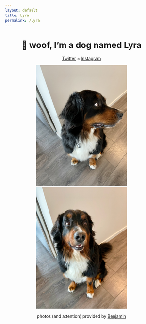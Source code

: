 ```yaml
---
layout: default
title: Lyra
permalink: /lyra
---
```

<center>
<h1>🐶 woof, I’m a dog named Lyra</h1>
<p><a href="https://twitter.com/lyraberner">Twitter</a> × <a href="https://instagram.com/lyraberner">Instagram</a></p>
<img src="/lyra/2590D3D5-41B0-40B5-A31F-B80C1CC913D9.jpeg" style="max-width:300px;" />
<img src="/lyra/IMG_6250.jpeg" style="max-width:300px;" />
<p>photos (and attention) provided by <a href="https://benjaminchait.net">Benjamin</a></p>
</center>
